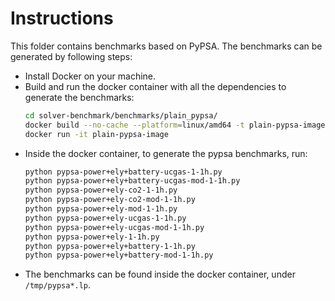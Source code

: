 # Instructions

This folder contains benchmarks based on PyPSA. The benchmarks can be generated by following steps:
- Install Docker on your machine. 
- Build and run the docker container with all the dependencies to generate the benchmarks:
     ```sh
     cd solver-benchmark/benchmarks/plain_pypsa/
     docker build --no-cache --platform=linux/amd64 -t plain-pypsa-image .
     docker run -it plain-pypsa-image
     ```
- Inside the docker container, to generate the pypsa benchmarks, run:
     ```sh
     python pypsa-power+ely+battery-ucgas-1-1h.py
     python pypsa-power+ely+battery-ucgas-mod-1-1h.py
     python pypsa-power+ely-co2-1-1h.py
     python pypsa-power+ely-co2-mod-1-1h.py
     python pypsa-power+ely-mod-1-1h.py
     python pypsa-power+ely-ucgas-1-1h.py
     python pypsa-power+ely-ucgas-mod-1-1h.py
     python pypsa-power+ely-1-1h.py
     python pypsa-power+ely+battery-1-1h.py
     python pypsa-power+ely+battery-mod-1-1h.py
     ```
- The benchmarks can be found inside the docker container, under `/tmp/pypsa*.lp`.
